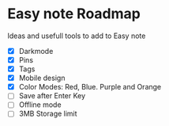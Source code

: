 # Easy note Roadmap
Ideas and usefull tools to add to Easy note

- [X] Darkmode
- [X] Pins
- [X] Tags
- [X] Mobile design
- [X] Color Modes: Red, Blue. Purple and Orange
- [ ] Save after Enter Key
- [ ] Offline mode
- [ ] 3MB Storage limit
